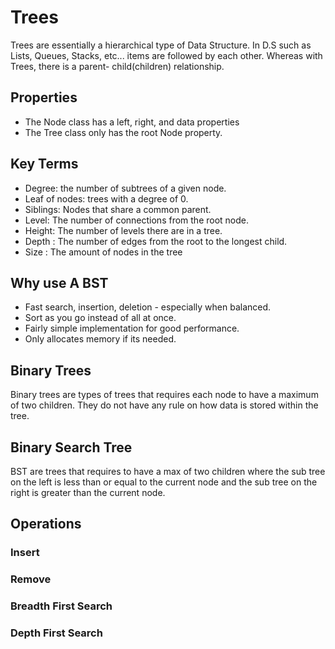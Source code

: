 # Trees

Trees are essentially a hierarchical type of Data Structure. In D.S such as Lists, Queues,
Stacks, etc... items are followed by each other. Whereas with Trees, there is a parent-
child(children) relationship.

## Properties

* The Node class has a left, right, and data properties
* The Tree class only has the root Node property.

## Key Terms

* Degree: the number of subtrees of a given node.
* Leaf of nodes: trees with a degree of 0. 
* Siblings: Nodes that share a common parent.
* Level: The number of connections from the root node.
* Height: The number of levels there are in a tree.
* Depth : The number of edges from the root to the longest child.
* Size : The amount of nodes in the tree


## Why use A BST

* Fast search, insertion, deletion - especially when balanced.
* Sort as you go instead of all at once.
* Fairly simple implementation for good performance.
* Only allocates memory if its needed.

## Binary Trees

Binary trees are types of trees that requires each node to have a maximum of two children.
They do not have any rule on how data is stored within the tree.


## Binary Search Tree
BST are trees that requires to have a max of two children where the sub tree on the left is
less than or equal to the current node and the sub tree on the right is greater than the
current node.


## Operations

  ### Insert
  
  ### Remove
  
  ### Breadth First Search
  
  ### Depth First Search
